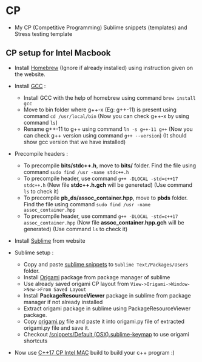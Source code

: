 # CP

* My CP (Competitive Programming) Sublime snippets (templates) and Stress testing template

## CP setup for Intel Macbook

* Install [Homebrew](https://brew.sh/) (Ignore if already installed) using instruction given on the website.

* Install [GCC](https://gcc.gnu.org/) :
  * Install GCC with the help of homebrew using command `brew install gcc`
  * Move to bin folder where g++-x (Eg: g++-11) is present using command `cd /usr/local/bin` (Now you can check g++-x by using command `ls`)
  * Rename  g++-11 to g++ using command `ln -s g++-11 g++` (Now you can check g++ version using command `g++ --version`) (It should show gcc version that we have installed)

* Precompile headers :
  * To precompile **bits/stdc++.h**, move to **bits/** folder. Find the file using command `sudo find /usr -name stdc++.h`
  * To precompile header, use command `g++ -DLOCAL -std=c++17 stdc++.h` (New file **stdc++.h.gch** will be generetad) (Use command `ls` to check it)
  * To precompile **pb_ds/assoc_container.hpp**, move to **pbds** folder. Find the file using command `sudo find /usr -name assoc_container.hpp`
  * To precompile header, use command `g++ -DLOCAL -std=c++17 assoc_container.hpp` (Now file **assoc_container.hpp.gch** will be generated) (Use command `ls` to check it)

* Install [Sublime](https://www.sublimetext.com/) from website

* Sublime setup :
  * Copy and paste [sublime snippets](/snippets) to `Sublime Text/Packages/Users` folder.
  * Install [Origami](https://github.com/SublimeText/Origami) package from package manager of sublime
  * Use already saved origami CP layout from `View->Origami->Window->New->From Saved Layout`
  * Install **PackageResourceViewer** package in sublime from package manager if not already installed
  * Extract origami package in sublime using PackageResourceViewer package.
  * Copy [origami.py](/origami/origami.py) file and paste it into origami.py file of extracted origami.py file and save it.
  * Checkout [/snippets/Default (OSX).sublime-keymap](/snippets/Default%20(OSX).sublime-keymap) to use origami shortcuts

* Now use [C++17 CP Intel MAC](/snippets/c%2B%2B%2017%20CP%20(Intel%20MAC).sublime-build) build to build your c++ program :)